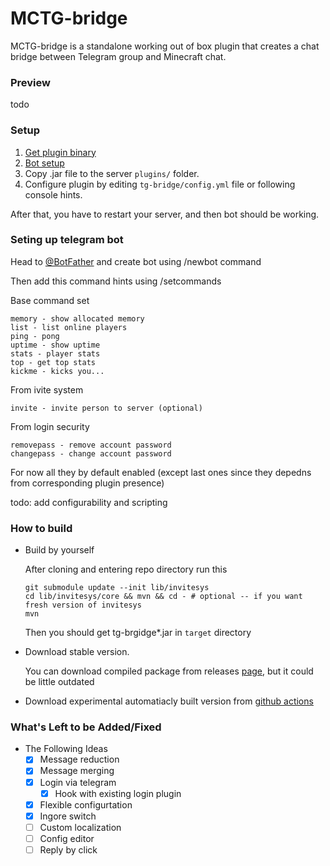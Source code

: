 # MCTG-bridge
MCTG-bridge is a standalone working out of box plugin that creates a chat bridge between Telegram group and Minecraft chat.

### Preview 

todo 

### Setup 
1) [Get plugin binary](#how-to-build)
2) [Bot setup](#seting-up-telegram-bot)
3) Copy .jar file to the server `plugins/` folder.
4) Configure plugin by editing `tg-bridge/config.yml` file or following console hints.

After that, you have to restart your server, and then bot should be working.


### Seting up telegram bot

Head to [@BotFather](https://t.me/BotFather) and create bot using /newbot command

Then add this command hints using /setcommands

Base command set

```
memory - show allocated memory
list - list online players
ping - pong
uptime - show uptime
stats - player stats
top - get top stats
kickme - kicks you...
```

From ivite system
```
invite - invite person to server (optional)
```

From login security
```
removepass - remove account password
changepass - change account password
```

For now all they by default enabled (except last ones since they depedns from corresponding plugin presence)

todo: add configurability and scripting 


### How to build

- Build by yourself

  After cloning and entering repo directory run this
  ```
  git submodule update --init lib/invitesys
  cd lib/invitesys/core && mvn && cd - # optional -- if you want fresh version of invitesys
  mvn
  ```
  Then you should get tg-brgidge*.jar in `target` directory

- Download stable version. 

  You can download compiled package from releases [page](https://github.com/fulcanelly/mctg-bridge/releases), but it could be little outdated 

- Download experimental automatiacly built version from [github actions](https://github.com/fulcanelly/mctg-bridge/actions)

### What's Left to be Added/Fixed
- The Following Ideas
  - [x] Message reduction
  - [x] Message merging
  - [x] Login via telegram
    - [x] Hook with existing login plugin
  - [x] Flexible configurtation
  - [x] Ingore switch
  - [ ] Custom localization
  - [ ] Config editor
  - [ ] Reply by click
